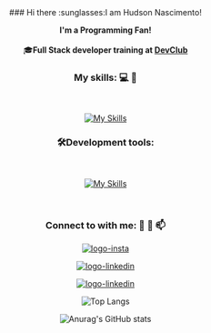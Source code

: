 <div align="center">
### Hi there :sunglasses:I am Hudson Nascimento!

<b>I'm a Programming Fan!</b> 
 <br>
  <br>
:mortar_board:<b>Full Stack developer training at <a href="https://rodolfomori.com.br/devclub/">DevClub</a></b>
### My skills: :computer: :rocket:
<br>

[![My Skills](https://skillicons.dev/icons?i=html,css,js)](https://skillicons.dev)
 <br>
 
### 🛠️</a>Development tools:
<br>

[![My Skills](https://skillicons.dev/icons?i=vscode,figma,git,github)](https://skillicons.dev)


<br>

### Connect to with me:  :calling: :email: :mailbox:


<a href="https://www.instagram.com/hudsonsaqua1/"><img src="https://img.shields.io/badge/Instagram-E4405F?style=for-the-badge&logo=instagram&logoColor=white" alt=" logo-insta"/></a>

<a href="https://www.linkedin.com/in/nascimento-hudson/"><img src="https://img.shields.io/badge/LinkedIn-0077B5?style=for-the-badge&logo=linkedin&logoColor=white" alt=" logo-linkedin"/></a>

<a href="https://wa.me/qr/MRQRPVTBFOUWL1"><img src="https://img.shields.io/badge/WhatsApp-25D366?style=for-the-badge&logo=whatsapp&logoColor=white" alt=" logo-linkedin"/></a>

![Top Langs](https://github-readme-stats.vercel.app/api/top-langs/?username=Hudson-Nasciment0)

![Anurag's GitHub stats](https://github-readme-stats.vercel.app/api?username=Hudson-Nasciment0)





